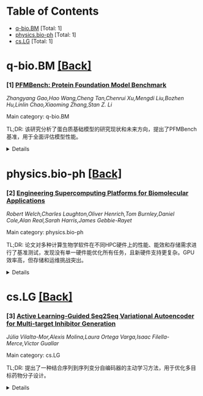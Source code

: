 <div id=toc></div>

# Table of Contents

- [q-bio.BM](#q-bio.BM) [Total: 1]
- [physics.bio-ph](#physics.bio-ph) [Total: 1]
- [cs.LG](#cs.LG) [Total: 1]


<div id='q-bio.BM'></div>

# q-bio.BM [[Back]](#toc)

### [1] [PFMBench: Protein Foundation Model Benchmark](https://arxiv.org/abs/2506.14796)
*Zhangyang Gao,Hao Wang,Cheng Tan,Chenrui Xu,Mengdi Liu,Bozhen Hu,Linlin Chao,Xiaoming Zhang,Stan Z. Li*

Main category: q-bio.BM

TL;DR: 该研究分析了蛋白质基础模型的研究现状和未来方向，提出了PFMBench基准，用于全面评估模型性能。


<details>
  <summary>Details</summary>
Motivation: 当前蛋白质基础模型研究缺乏统一的评估标准，阻碍了对模型泛化能力和局限性的深入理解。

Method: 通过构建PFMBench基准，使用17个先进模型在38个任务（涵盖8个关键领域）上进行数百次实验。

Result: PFMBench揭示了任务间的相关性，识别了表现最好的模型，并提供了简化的评估协议。

Conclusion: PFMBench填补了现有研究的空白，为蛋白质基础模型的开发与评估提供了标准化工具。

Abstract: This study investigates the current landscape and future directions of
protein foundation model research. While recent advancements have transformed
protein science and engineering, the field lacks a comprehensive benchmark for
fair evaluation and in-depth understanding. Since ESM-1B, numerous protein
foundation models have emerged, each with unique datasets and methodologies.
However, evaluations often focus on limited tasks tailored to specific models,
hindering insights into broader generalization and limitations. Specifically,
researchers struggle to understand the relationships between tasks, assess how
well current models perform across them, and determine the criteria in
developing new foundation models. To fill this gap, we present PFMBench, a
comprehensive benchmark evaluating protein foundation models across 38 tasks
spanning 8 key areas of protein science. Through hundreds of experiments on 17
state-of-the-art models across 38 tasks, PFMBench reveals the inherent
correlations between tasks, identifies top-performing models, and provides a
streamlined evaluation protocol. Code is available at
\href{https://github.com/biomap-research/PFMBench}{\textcolor{blue}{GitHub}}.

</details>


<div id='physics.bio-ph'></div>

# physics.bio-ph [[Back]](#toc)

### [2] [Engineering Supercomputing Platforms for Biomolecular Applications](https://arxiv.org/abs/2506.15585)
*Robert Welch,Charles Laughton,Oliver Henrich,Tom Burnley,Daniel Cole,Alan Real,Sarah Harris,James Gebbie-Rayet*

Main category: physics.bio-ph

TL;DR: 论文对多种计算生物学软件在不同HPC硬件上的性能、能效和存储需求进行了基准测试，发现没有单一硬件能优化所有任务，且新硬件支持更复杂。GPU效率高，但存储和运维挑战突出。


<details>
  <summary>Details</summary>
Motivation: 评估不同HPC硬件对计算生物学软件的适用性，以指导未来硬件选择和系统优化。

Method: 在多种HPC硬件（如AMD EPYC CPU、NVIDIA/AMD GPU）上测试GROMACS等软件的运行性能、能效及存储需求，并分析用户体验。

Result: GPU适合大多数任务，但硬件多样性是关键；新硬件兼容但运维复杂；数据存储需求高且设施不足；系统部署维护难度增加。

Conclusion: 建议通过DevOps培训、扩展联盟支持及容器化工具优化HPC系统，以应对复杂硬件环境和存储挑战。

Abstract: A range of computational biology software (GROMACS, AMBER, NAMD, LAMMPS,
OpenMM, Psi4 and RELION) was benchmarked on a representative selection of HPC
hardware, including AMD EPYC 7742 CPU nodes, NVIDIA V100 and AMD MI250X GPU
nodes, and an NVIDIA GH200 testbed. The raw performance, power efficiency and
data storage requirements of the software was evaluated for each HPC facility,
along with qualitative factors such as the user experience and software
environment. It was found that the diversity of methods used within
computational biology means that there is no single HPC hardware that can
optimally run every type of HPC job, and that diverse hardware is the only way
to properly support all methods. New hardware, such as AMD GPUs and Nvidia AI
chips, are mostly compatible with existing methods, but are also more
labour-intensive to support. GPUs offer the most efficient way to run most
computational biology tasks, though some tasks still require CPUs. A fast HPC
node running molecular dynamics can produce around 10GB of data per day,
however, most facilities and research institutions lack short-term and
long-term means to store this data. Finally, as the HPC landscape has become
more complex, deploying software and keeping HPC systems online has become more
difficult. This situation could be improved through hiring/training in DevOps
practices, expanding the consortium model to provide greater support to HPC
system administrators, and implementing build
frameworks/containerisation/virtualisation tools to allow users to configure
their own software environment, rather than relying on centralised software
installations.

</details>


<div id='cs.LG'></div>

# cs.LG [[Back]](#toc)

### [3] [Active Learning-Guided Seq2Seq Variational Autoencoder for Multi-target Inhibitor Generation](https://arxiv.org/abs/2506.15309)
*Júlia Vilalta-Mor,Alexis Molina,Laura Ortega Varga,Isaac Filella-Merce,Victor Guallar*

Main category: cs.LG

TL;DR: 提出了一种结合序列到序列变分自编码器的主动学习方法，用于优化多目标药物分子设计。


<details>
  <summary>Details</summary>
Motivation: 药物发现中同时优化多个治疗靶点面临稀疏奖励和设计约束冲突的挑战。

Method: 采用结构化主动学习范式，交替扩展化学可行区域并逐步约束分子以满足多目标要求。

Result: 在针对三种冠状病毒蛋白酶的概念验证中，成功生成了多样化的泛抑制剂候选分子。

Conclusion: 该框架为复杂多靶点药物设计提供了可推广的解决路径。

Abstract: Simultaneously optimizing molecules against multiple therapeutic targets
remains a profound challenge in drug discovery, particularly due to sparse
rewards and conflicting design constraints. We propose a structured active
learning (AL) paradigm integrating a sequence-to-sequence (Seq2Seq) variational
autoencoder (VAE) into iterative loops designed to balance chemical diversity,
molecular quality, and multi-target affinity. Our method alternates between
expanding chemically feasible regions of latent space and progressively
constraining molecules based on increasingly stringent multi-target docking
thresholds. In a proof-of-concept study targeting three related coronavirus
main proteases (SARS-CoV-2, SARS-CoV, MERS-CoV), our approach efficiently
generated a structurally diverse set of pan-inhibitor candidates. We
demonstrate that careful timing and strategic placement of chemical filters
within this active learning pipeline markedly enhance exploration of beneficial
chemical space, transforming the sparse-reward, multi-objective drug design
problem into an accessible computational task. Our framework thus provides a
generalizable roadmap for efficiently navigating complex polypharmacological
landscapes.

</details>
